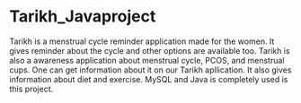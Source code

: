# Tarikh_Javaproject
Tarikh is a menstrual cycle reminder application made for the women. It gives reminder about the cycle and other options are available too. Tarikh is also a awareness application about menstrual cycle, PCOS, and menstrual cups. One can get information about it on our Tarikh apllication. It also gives information about diet and exercise.
MySQL and Java is completely used is this project.

